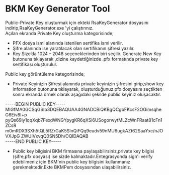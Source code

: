 # BKM Key Generator Tool
Public-Private Key oluşturmak için ekteki RsaKeyGenerator dosyasını indirip,RsaKeyGenerator.exe 'yi çalıştırınız.<br>
Açılan ekranda Private Key oluşturma kategorisinde;  <br>
- PFX dosya ismi alanında istenilen sertifika ismi verilir.
- Şifre alanında ise yaratılacak olan sertifikanın şifresi yazılır.
- Key Size’da 1024 – 2048 seçeneklerinden biri seçilir.
Generate New Key butonuna tıklayarak ,dizine kaydettiğinizde .pfx formatında private key sertifikası oluşturulur. 

Public key görüntüleme kategorisinde;
- Private Keyinizin Şifresi alanında private keyinizin şifresini girip,show key information butonuna tıklayarak, oluşturduğunuz pfx dosyasını seçtikten sonra ekranda örnek olarak aşağıdaki şekilde public keyiniz oluşacaktır.

-----BEGIN PUBLIC KEY----- <br>
MIGfMA0GCSqGSIb3DQEBAQUAA4GNADCBiQKBgQCgbFKcsF2OGimsqheG6Eiv8I+p
pyQs69iy1qqXqb7FexdWNGYpygKR6qXSl6USogorwytMLZcWnFRaat81cFn1ZCsR
m0mRDX3SXh5tQL5RZrGaK5SlnQiFQq9eudv59nMU6ugkAZt62SaaYxc/nJOVXJpG
ZWUIVxvqQ0SN5Dh/OQIDAQAB <br>
-----END PUBLIC KEY-----

- Public key bilgisini BKM firmasına paylaşabilirsiniz,private key bilgisi (şifre,pfx dosyası) ise sizde kalmaktadır.Entegrasyonda sign'ı verify edebilmeniz için BKM'nin public key bilgisini kullanmanız gerekmektedir.Ekte BKMPem dosyasından ulaşabilirsiniz.
